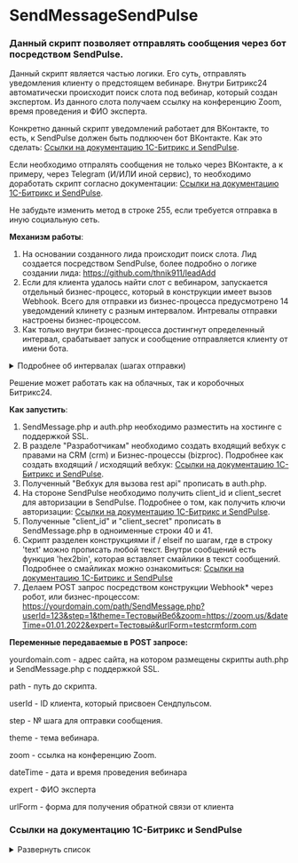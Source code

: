 # SendMessageSendPulse

### Данный скрипт позволяет отправлять сообщения через бот посредством SendPulse.

Данный скрипт является частью логики. Его суть, отправлять уведомления клиенту о предстоящем вебинаре. Внутри Битрикс24 автоматически происходит поиск слота под вебинар, который создан экспертом. Из данного слота получаем ссылку на конференцию Zoom, время проведения и ФИО эксперта.

Конкретно данный скрипт уведомлений работает для ВКонтакте, то есть, к SendPulse должен быть подлкючен бот ВКонтакте. Как это сделать: [Ссылки на документацию 1С-Битрикс и SendPulse](https://github.com/thnik911/SendMessageSendPulse/blob/main/README.md#%D1%81%D1%81%D1%8B%D0%BB%D0%BA%D0%B8-%D0%BD%D0%B0-%D0%B4%D0%BE%D0%BA%D1%83%D0%BC%D0%B5%D0%BD%D1%82%D0%B0%D1%86%D0%B8%D1%8E-1%D1%81-%D0%B1%D0%B8%D1%82%D1%80%D0%B8%D0%BA%D1%81-%D0%B8-sendpulse).

Если необходимо отпралять сообщения не только через ВКонтакте, а к примеру, через Telegram (И/ИЛИ иной сервис), то необходимо доработать скрипт согласно документации: [Ссылки на документацию 1С-Битрикс и SendPulse](https://github.com/thnik911/SendMessageSendPulse/blob/main/README.md#%D1%81%D1%81%D1%8B%D0%BB%D0%BA%D0%B8-%D0%BD%D0%B0-%D0%B4%D0%BE%D0%BA%D1%83%D0%BC%D0%B5%D0%BD%D1%82%D0%B0%D1%86%D0%B8%D1%8E-1%D1%81-%D0%B1%D0%B8%D1%82%D1%80%D0%B8%D0%BA%D1%81-%D0%B8-sendpulse).

Не забудьте изменить метод в строке 255, если требуется отправка в иную социальную сеть.

**Механизм работы**:
1. На основании созданного лида происходит поиск слота. Лид создается посредством SendPulse, более подробно о логике создании лида: https://github.com/thnik911/leadAdd
2. Если для клиента удалось найти слот с вебинаром, запускается отдельный бизнес-процесс, который в конструкции имеет вызов Webhook. Всего для отправки из бизнес-процесса предусмотрено 14 уведомдений клинету с разным интервалом. Интревалы отправки настроены бизнес-процессом. 
3. Как только внутри бизнес-процесса достингнут определенный интервал, срабатывает запуск и сообщение отправляется клиенту от имени бота.

<details><summary>Подробнее об интервалах (шагах отправки)</summary>

1 - отправляем сразу как нашли слот для клиента; 
  
2 - отправляем за 3 дня до $dateTime;
  
3 - отправляем за 2 дня до $dateTime;
  
4 - отправляем за 1 день до $dateTime;
  
5 - отправляем за 6 часов до $dateTime;
  
6 - отправляем за 1 час до $dateTime;
  
6.5 - оптравка отдельной ссылки на зум сразу за 6 шагом;
  
7 - отправляем за 15 минут до $dateTime;
  
8 - отправляем за 0 минут до $dateTime;
  
9 - отправляем через 10 минут после $dateTime;
  
10 - отправляем через 15 минут после $dateTime;
  
11 - отправляем через 1 час после $dateTime;
  
11.5 - отправляем еще одно сообщение сразу за 11;
  
12 - отправляем через 3 часа после $dateTime;
  

</details>

Решение может работать как на облачных, так и коробочных Битрикс24. 

**Как запустить**:
1. SendMessage.php и auth.php необходимо разместить на хостинге с поддержкой SSL.
2. В разделе "Разработчикам" необходимо создать входящий вебхук с правами на CRM (crm) и Бизнес-процессы (bizproc). Подробнее как создать входящий / исходящий вебхук: [Ссылки на документацию 1С-Битрикс и SendPulse](https://github.com/thnik911/SendMessageSendPulse/blob/main/README.md#%D1%81%D1%81%D1%8B%D0%BB%D0%BA%D0%B8-%D0%BD%D0%B0-%D0%B4%D0%BE%D0%BA%D1%83%D0%BC%D0%B5%D0%BD%D1%82%D0%B0%D1%86%D0%B8%D1%8E-1%D1%81-%D0%B1%D0%B8%D1%82%D1%80%D0%B8%D0%BA%D1%81-%D0%B8-sendpulse).
3. Полученный "Вебхук для вызова rest api" прописать в auth.php.
4. На стороне SendPulse необходимо получить client_id и client_secret для авторизации в SendPulse. Подробнее о том, как получить ключи авторизации: [Ссылки на документацию 1С-Битрикс и SendPulse](https://github.com/thnik911/SendMessageSendPulse/blob/main/README.md#%D1%81%D1%81%D1%8B%D0%BB%D0%BA%D0%B8-%D0%BD%D0%B0-%D0%B4%D0%BE%D0%BA%D1%83%D0%BC%D0%B5%D0%BD%D1%82%D0%B0%D1%86%D0%B8%D1%8E-1%D1%81-%D0%B1%D0%B8%D1%82%D1%80%D0%B8%D0%BA%D1%81-%D0%B8-sendpulse).
5. Полученные "client_id" и "client_secret" прописать в SendMessage.php в одноименные строки 40 и 41.
6. Скрипт разделен конструкциями if / elseif по шагам, где в строку 'text' можно прописать любой текст. Внутри сообщений есть функция 'hex2bin', которая вставляет смайлики в текст сообщений. Подробнее о смайликах можно ознакомиться: [Ссылки на документацию 1С-Битрикс и SendPulse](https://github.com/thnik911/SendMessageSendPulse/blob/main/README.md#%D1%81%D1%81%D1%8B%D0%BB%D0%BA%D0%B8-%D0%BD%D0%B0-%D0%B4%D0%BE%D0%BA%D1%83%D0%BC%D0%B5%D0%BD%D1%82%D0%B0%D1%86%D0%B8%D1%8E-1%D1%81-%D0%B1%D0%B8%D1%82%D1%80%D0%B8%D0%BA%D1%81-%D0%B8-sendpulse)
7. Делаем POST запрос посредством конструкции Webhook* через робот, или бизнес-процессом: https://yourdomain.com/path/SendMessage.php?userId=123&step=1&theme=ТестовыйВеб&zoom=https://zoom.us/&dateTime=01.01.2022&expert=Тестовый&urlForm=testcrmform.com

**Переменные передаваемые в POST запросе:**

yourdomain.com - адрес сайта, на котором размещены скрипты auth.php и SendMessage.php с поддержкой SSL.

path - путь до скрипта.

userId - ID клиента, который присвоен Сендпульсом.

step - № шага для оптравки сообщения.

theme - тема вебинара.

zoom - ссылка на конференцию Zoom.

dateTime - дата и время проведения вебинара

expert - ФИО эксперта

urlForm - форма для получения обратной связи от клиента

### Ссылки на документацию 1С-Битрикс и SendPulse 

<details><summary>Развернуть список</summary>

1. Действие Webhook внутри Бизнес-процесса / робота https://dev.1c-bitrix.ru/learning/course/index.php?COURSE_ID=57&LESSON_ID=8551
2. Как создать Webhook https://dev.1c-bitrix.ru/learning/course/index.php?COURSE_ID=99&LESSON_ID=8581&LESSON_PATH=8771.8583.8581
3. Как получить client_id и client_secret в SendPulse https://sendpulse.com/ru/integrations/api 
4. Как доработать скрипт для отправки через Telegram https://sendpulse.com/ru/integrations/api/chatbot/telegram#/contacts/post_contacts_sendText
5. Как подключить бота в SendPulse https://sendpulse.com/ru/knowledge-base/chatbot
6. Таблица смайликов https://apps.timwhitlock.info/emoji/tables/unicode

</details>


